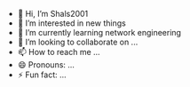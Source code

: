 - 👋 Hi, I’m Shals2001
- 👀 I’m interested in new things
- 🌱 I’m currently learning network engineering
- 💞️ I’m looking to collaborate on ...
- 📫 How to reach me ...
- 😄 Pronouns: ...
- ⚡ Fun fact: ...

<!---
Shals2001/Shals2001 is a ✨ special ✨ repository because its `README.md` (this file) appears on your GitHub profile.
You can click the Preview link to take a look at your changes.
--->
